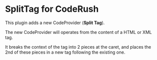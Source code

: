 SplitTag for CodeRush 
===========

This plugin adds a new CodeProvider (**Split Tag**). 

The new CodeProvider will operates from the content of a HTML or XML tag. 

It breaks the context of the tag into 2 pieces at the caret, and places the 2nd of these pieces in a new tag following the existing one.
